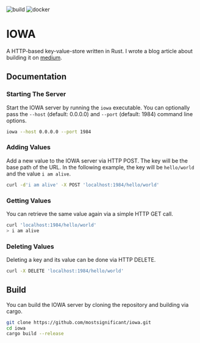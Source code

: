 ![build](https://github.com/mostsignificant/iowa/actions/workflows/build.yml/badge.svg)
![docker](https://github.com/mostsignificant/iowa/actions/workflows/docker.yml/badge.svg)

# IOWA

A HTTP-based key-value-store written in Rust. I wrote a blog article about building it on
[medium](https://medium.com/@mostsignificant/how-to-build-a-simple-but-efficient-key-value-store-with-rust-and-actix-b65ffc2ab4a0).

## Documentation

### Starting The Server

Start the IOWA server by running the `iowa` executable. You can optionally pass the `--host` (default: 0.0.0.0) and `--port` (default: 1984) command line options.

```sh
iowa --host 0.0.0.0 --port 1984
```

### Adding Values

Add a new value to the IOWA server via HTTP POST. The key will be the base path of the URL. In the following example, the key will be `hello/world` and the value `i am alive`.

```sh
curl -d'i am alive' -X POST 'localhost:1984/hello/world'
```

### Getting Values

You can retrieve the same value again via a simple HTTP GET call.

```sh
curl 'localhost:1984/hello/world'
> i am alive
```

### Deleting Values

Deleting a key and its value can be done via HTTP DELETE.

```sh
curl -X DELETE 'localhost:1984/hello/world'
```

## Build

You can build the IOWA server by cloning the repository and building via cargo.

```sh
git clone https://github.com/mostsignificant/iowa.git
cd iowa
cargo build --release
```
